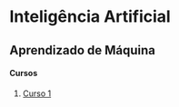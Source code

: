 # Inteligência Artificial

## Aprendizado de Máquina 

#### Cursos

1. [Curso 1](aprendizado-de-maquina/curso-1/README.md)